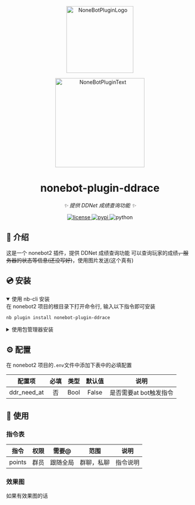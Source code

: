 <div align="center">
  <a href="https://v2.nonebot.dev/store"><img src="https://github.com/A-kirami/nonebot-plugin-template/blob/resources/nbp_logo.png" width="180" height="180" alt="NoneBotPluginLogo"></a>
  <br>
  <p><img src="https://ddnet.org/ddnet.svg" width="240" alt="NoneBotPluginText"></p>
</div>

<div align="center">

# nonebot-plugin-ddrace

_✨ 提供 DDNet 成绩查询功能 ✨_


<a href="./LICENSE">
    <img src="https://img.shields.io/github/license/gongfuture/nonebot-plugin-ddrace.svg" alt="license">
</a>
<a href="https://pypi.python.org/pypi/nonebot-plugin-ddrace">
    <img src="https://img.shields.io/pypi/v/nonebot-plugin-ddrace.svg" alt="pypi">
</a>
<img src="https://img.shields.io/badge/python-3.9+-blue.svg" alt="python">

</div>


## 📖 介绍

这是一个 nonebot2 插件，提供 DDNet 成绩查询功能
可以查询玩家的成绩~~，服务器的状态等信息(还没写好)~~，使用图片发送(这个真有)

## 💿 安装

<details open>
<summary>使用 nb-cli 安装</summary>
在 nonebot2 项目的根目录下打开命令行, 输入以下指令即可安装

    nb plugin install nonebot-plugin-ddrace

</details>

<details>
<summary>使用包管理器安装</summary>
在 nonebot2 项目的插件目录下, 打开命令行, 根据你使用的包管理器, 输入相应的安装命令

<details>
<summary>pip</summary>

    pip install nonebot-plugin-ddrace
</details>
<details>
<summary>pdm</summary>

    pdm add nonebot-plugin-ddrace
</details>
<details>
<summary>poetry</summary>

    poetry add nonebot-plugin-ddrace
</details>
<details>
<summary>conda</summary>

    conda install nonebot-plugin-ddrace
</details>

打开 nonebot2 项目根目录下的 `pyproject.toml` 文件, 在 `[tool.nonebot]` 部分追加写入

    plugins = ["nonebot_plugin_ddrace"]

</details>

## ⚙️ 配置

在 nonebot2 项目的`.env`文件中添加下表中的必填配置

| 配置项  | 必填  | 类型 | 默认值 |   说明   |
| :-----: | :---: | :---: |  :----: | :------: |
| ddr_need_at |  否   | Bool|   False   | 是否需要at bot触发指令 |

## 🎉 使用
### 指令表
| 指令  | 权限  | 需要@ | 范围  |   说明   |
| :---: | :---: | :---: | :---: | :------: |
| points | 群员  |  跟随全局   | 群聊，私聊  | 指令说明 |
### 效果图
如果有效果图的话
